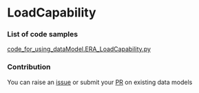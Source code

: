 # LoadCapability

### List of code samples 

<!-- 50-List of code -->

<!-- [code entry](link) -->
[code_for_using_dataModel.ERA_LoadCapability.py](https://github.com/smart-data-models/dataModel.ERA/blob/master/LoadCapability/code/code_for_using_dataModel.ERA_LoadCapability.py)


<!-- /50-List of code -->

### Contribution
You can raise an [issue](https://github.com/smart-data-models/dataModel.ERA/issues) or submit your [PR](https://github.com/smart-data-models/dataModel.ERA/pulls) on existing data models
